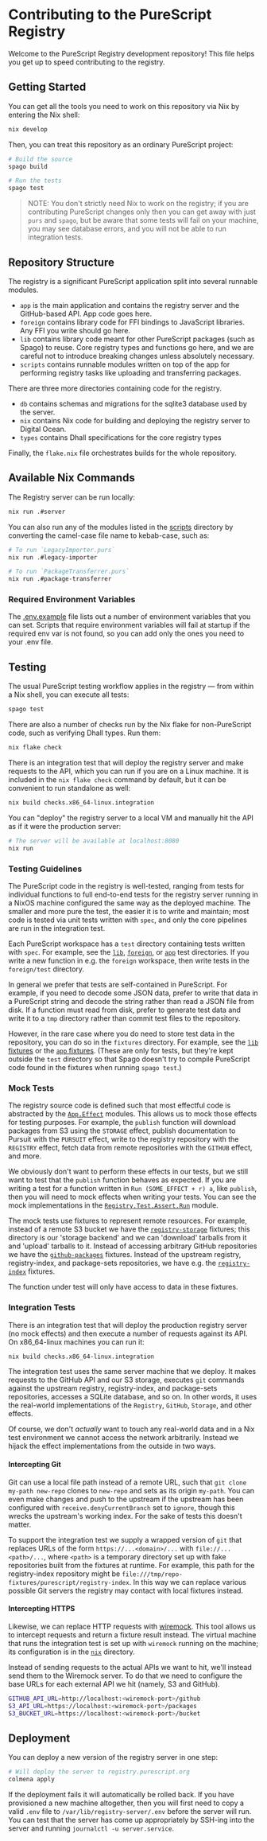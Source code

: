 # Contributing to the PureScript Registry

Welcome to the PureScript Registry development repository! This file helps you get up to speed contributing to the registry.

## Getting Started

You can get all the tools you need to work on this repository via Nix by entering the Nix shell:

```sh
nix develop
```

Then, you can treat this repository as an ordinary PureScript project:

```sh
# Build the source
spago build

# Run the tests
spago test
```

> NOTE: You don't strictly need Nix to work on the registry; if you are contributing PureScript changes only then you can get away with just `purs` and `spago`, but be aware that some tests will fail on your machine, you may see database errors, and you will not be able to run integration tests.

## Repository Structure

The registry is a significant PureScript application split into several runnable modules.

- `app` is the main application and contains the registry server and the GitHub-based API. App code goes here.
- `foreign` contains library code for FFI bindings to JavaScript libraries. Any FFI you write should go here.
- `lib` contains library code meant for other PureScript packages (such as Spago) to reuse. Core registry types and functions go here, and we are careful not to introduce breaking changes unless absolutely necessary.
- `scripts` contains runnable modules written on top of the app for performing registry tasks like uploading and transferring packages.

There are three more directories containing code for the registry.

- `db` contains schemas and migrations for the sqlite3 database used by the server.
- `nix` contains Nix code for building and deploying the registry server to Digital Ocean.
- `types` contains Dhall specifications for the core registry types

Finally, the `flake.nix` file orchestrates builds for the whole repository.

## Available Nix Commands

The Registry server can be run locally:

```sh
nix run .#server
```

You can also run any of the modules listed in the [scripts](./scripts/) directory by converting the camel-case file name to kebab-case, such as:

```sh
# To run `LegacyImporter.purs`
nix run .#legacy-importer

# To run `PackageTransferrer.purs`
nix run .#package-transferrer
```

### Required Environment Variables

The [.env.example](./.env.example) file lists out a number of environment variables that you can set. Scripts that require environment variables will fail at startup if the required env var is not found, so you can add only the ones you need to your .env file.

## Testing

The usual PureScript testing workflow applies in the registry — from within a Nix shell, you can execute all tests:

```sh
spago test
```

There are also a number of checks run by the Nix flake for non-PureScript code, such as verifying Dhall types. Run them:

```sh
nix flake check
```

There is an integration test that will deploy the registry server and make requests to the API, which you can run if you are on a Linux machine. It is included in the `nix flake check` command by default, but it can be convenient to run standalone as well:

```sh
nix build checks.x86_64-linux.integration
```

You can "deploy" the registry server to a local VM and manually hit the API as if it were the production server:

```sh
# The server will be available at localhost:8080
nix run
```

### Testing Guidelines

The PureScript code in the registry is well-tested, ranging from tests for individual functions to full end-to-end tests for the registry server running in a NixOS machine configured the same way as the deployed machine. The smaller and more pure the test, the easier it is to write and maintain; most code is tested via unit tests written with `spec`, and only the core pipelines are run in the integration test.

Each PureScript workspace has a `test` directory containing tests written with `spec`. For example, see the [`lib`](./lib/test/), [`foreign`](./foreign/test/), or [`app`](./app/test/) test directories. If you write a new function in e.g. the `foreign` workspace, then write tests in the `foreign/test` directory.

In general we prefer that tests are self-contained in PureScript. For example, if you need to decode some JSON data, prefer to write that data in a PureScript string and decode the string rather than read a JSON file from disk. If a function must read from disk, prefer to generate test data and write it to a `tmp` directory rather than commit test files to the repository.

However, in the rare case where you do need to store test data in the repository, you can do so in the `fixtures` directory. For example, see the [`lib` fixtures](./lib/fixtures/) or the [`app` fixtures](./app/fixtures/). (These are only for tests, but they're kept outside the `test` directory so that Spago doesn't try to compile PureScript code found in the fixtures when running `spago test`.)

### Mock Tests

The registry source code is defined such that most effectful code is abstracted by the [`App.Effect`](./app/src/App/Effect) modules. This allows us to mock those effects for testing purposes. For example, the `publish` function will download packages from S3 using the `STORAGE` effect, publish documentation to Pursuit with the `PURSUIT` effect, write to the registry repository with the `REGISTRY` effect, fetch data from remote repositories with the `GITHUB` effect, and more.

We obviously don't want to perform these effects in our tests, but we still want to test that the `publish` function behaves as expected. If you are writing a test for a function written in `Run (SOME_EFFECT + r) a`, like `publish`, then you will need to mock effects when writing your tests. You can see the mock implementations in the [`Registry.Test.Assert.Run`](./app/test/Test/Assert/Run.purs) module.

The mock tests use fixtures to represent remote resources. For example, instead of a remote S3 bucket we have the [`registry-storage`](./app/fixtures/registry-storage/) fixtures; this directory is our 'storage backend' and we can 'download' tarballs from it and 'upload' tarballs to it. Instead of accessing arbitrary GitHub repositories we have the [`github-packages`](./app/fixtures/github-packages/) fixtures. Instead of the upstream registry, registry-index, and package-sets repositories, we have e.g. the [`registry-index`](./app/fixtures/registry-index) fixtures.

The function under test will only have access to data in these fixtures.

### Integration Tests

There is an integration test that will deploy the production registry server (no mock effects) and then execute a number of requests against its API. On x86_64-linux machines you can run it:

```sh
nix build checks.x86_64-linux.integration
```

The integration test uses the same server machine that we deploy. It makes requests to the GitHub API and our S3 storage, executes `git` commands against the upstream registry, registry-index, and package-sets repositories, accesses a SQLite database, and so on. In other words, it uses the real-world implementations of the `Registry`, `GitHub`, `Storage`, and other effects.

Of course, we don't _actually_ want to touch any real-world data and in a Nix test environment we cannot access the network arbitrarily. Instead we hijack the effect implementations from the outside in two ways.

#### Intercepting Git

Git can use a local file path instead of a remote URL, such that `git clone my-path new-repo` clones to `new-repo` and sets as its origin `my-path`. You can even make changes and push to the upstream if the upstream has been configured with `receive.denyCurrentBranch` set to `ignore`, though this wrecks the upstream's working index. For the sake of tests this doesn't matter.

To support the integration test we supply a wrapped version of `git` that replaces URLs of the form `https://...<domain>/...` with `file://...<path>/...`, where `<path>` is a temporary directory set up with fake repositories built from the fixtures at runtime. For example, this path for the registry-index repository might be `file:///tmp/repo-fixtures/purescript/registry-index`. In this way we can replace various possible Git servers the registry may contact with local fixtures instead.

#### Intercepting HTTPS

Likewise, we can replace HTTP requests with [wiremock](https://wiremock.org). This tool allows us to intercept requests and return a fixture result instead. The virtual machine that runs the integration test is set up with `wiremock` running on the machine; its configuration is in the [`nix`](./nix) directory.

Instead of sending requests to the actual APIs we want to hit, we'll instead send them to the Wiremock server. To do that we need to configure the base URLs for each external API we hit (namely, S3 and GitHub).

```sh
GITHUB_API_URL=http://localhost:<wiremock-port>/github
S3_API_URL=https://localhost:<wiremock-port>/packages
S3_BUCKET_URL=https://localhost:<wiremock-port>/bucket
```

## Deployment

You can deploy a new version of the registry server in one step:

```sh
# Will deploy the server to registry.purescript.org
colmena apply
```

If the deployment fails it will automatically be rolled back. If you have provisioned a new machine altogether, then you will first need to copy a valid `.env` file to `/var/lib/registry-server/.env` before the server will run. You can test that the server has come up appropriately by SSH-ing into the server and running `journalctl -u server.service`.
